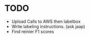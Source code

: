# TODO

- Upload Calls to AWS then labelbox
- Write labeling instructions. (ask jaap) 
- Find reinier F1 scores
